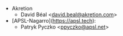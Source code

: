 - Akretion  
  - David Béal \<<david.beal@akretion.com>\>
- \[APSL-Nagarro\](<https://apsl.tech>):
  - Patryk Pyczko \<<ppyczko@apsl.net>\>

